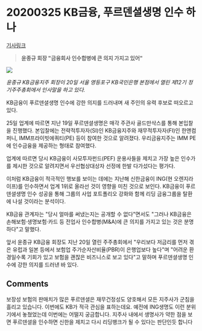 # 20200325 KB금융, 푸르덴셜생명 인수 하나

[기사링크](<https://news.naver.com/main/read.nhn?mode=LS2D&mid=shm&sid1=101&sid2=259&oid=003&aid=0009777518>)



> **윤종규 회장 "금융회사 인수합병에 큰 의지 가지고 있어"**



![](https://imgnews.pstatic.net/image/003/2020/03/25/NISI20200320_0000498341_web_20200320163016_20200325170205428.jpg?type=w647)

*윤종규 KB금융지주 회장이 20일 서울 영등포구 KB국민은행 본점에서 열린 제12기 정기주주총회에서 인사말을 하고 있다.*



  KB금융이 푸르덴셜생명 인수에 강한 의지를 드러내며 새 주인의 유력 후보로 떠오르고 있다.



25일 업계에 따르면 지난 19일 푸르덴셜생명은 매각 주관사 골드만삭스를 통해 본입찰을 진행했다. 본입찰에는 전략적투자자(SI)인 KB금융지주와 재무적투자자(FI)인 한앤컴퍼니, IMM프라이빗에쿼티(PE) 등이 참여한 것으로 알려졌다. 우리금융지주는 IMM PE에 인수금융을 제공하는 형태로 참여했다.



업계에 따르면 당시 KB금융이 사모투자펀드(PEF) 운용사들을 제치고 가장 높은 인수가를 제시한 것으로 알려지면서 우선협상대상자 선정에 한발 다가섰다는 평가다.



이처럼 KB금융이 적극적인 행보를 보이는 데에는 지난해 신한금융이 ING(현 오렌지라이프)를 인수하면서 업계 1위로 올라선 것이 영향을 미친 것으로 보인다. KB금융이 푸르덴셜생명 인수 성공을 통해 그룹의 사업 포트폴리오 강화와 함께 리딩 금융그룹을 탈환에 나설 것이라는 분석이다.



KB금융 관계자는 "당시 얼마를 써냈는지는 공개할 수 없다"면서도 "그러나 KB금융은 손해보험·생명보험·카드 등 전업사 인수합병(M&A)에 큰 의지를 가지고 있는 것은 분명하다"고 말했다.



앞서 윤종규 KB금융 회장도 지난 20일 열린 주주총회에서 "우리보다 저금리를 먼저 겪은 유럽과 일본 등에서 보험업 주가순자산비율(PBR)이 은행업보다 높다"며 "어려운 환경일수록 기회가 있고 보험을 괜찮은 비즈니스로 보고 있다"고 말하며 푸르덴셜생명 인수에 강한 의지를 드러낸 바 있다.  



## Comments

보장성 보험의 판매치가 많은 푸르덴셜은 재무건정성도 양호해서 모든 지주사가 군침을 흘리고 있습니다. 이번에도 KB가 적극 관심을 표하는데요. 예전에 ING생명도 이런 분위기에서 놓쳤었는데 이번에는 어떨지 궁금합니다.
지주사 내에서 생명사가 약한 점을 보면 푸르덴셜을 인수하면 신한을 제치고 다시 리딩뱅크가 될 수 있다는 판단인듯 합니다